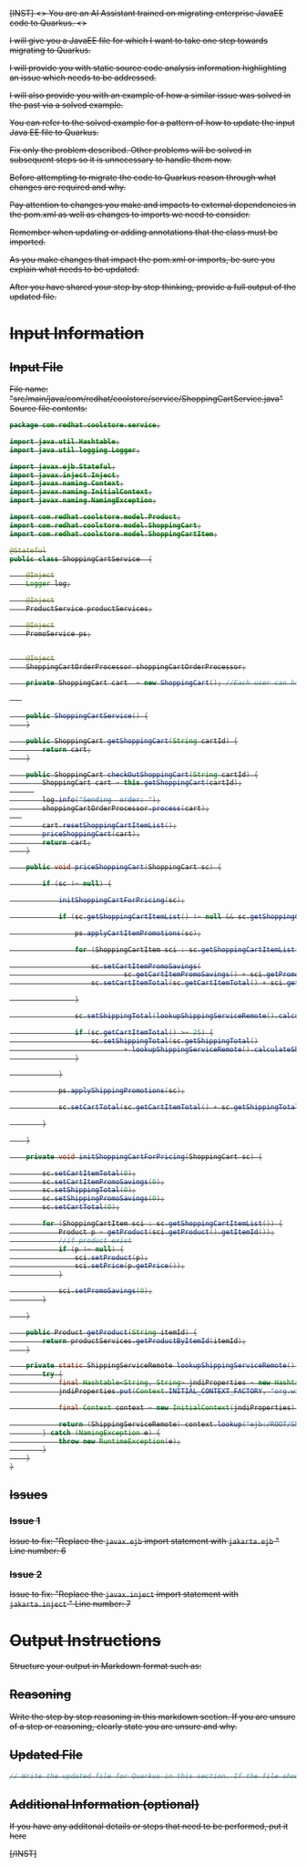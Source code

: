 
<s>[INST] <<SYS>>
You are an AI Assistant trained on migrating enterprise JavaEE code to Quarkus.
<</SYS>>

I will give you a JavaEE file for which I want to take one step towards migrating to Quarkus.

I will provide you with static source code analysis information highlighting an issue which needs to be addressed.

I will also provide you with an example of how a similar issue was solved in the past via a solved example.

You can refer to the solved example for a pattern of how to update the input Java EE file to Quarkus.

Fix only the problem described. Other problems will be solved in subsequent steps so it is unnecessary to handle them now.

Before attempting to migrate the code to Quarkus reason through what changes are required and why.

Pay attention to changes you make and impacts to external dependencies in the pom.xml as well as changes to imports we need to consider.

Remember when updating or adding annotations that the class must be imported.

As you make changes that impact the pom.xml or imports, be sure you explain what needs to be updated.

After you have shared your step by step thinking, provide a full output of the updated file.
# Input Information

## Input File

File name: "src/main/java/com/redhat/coolstore/service/ShoppingCartService.java"
Source file contents:
```java
package com.redhat.coolstore.service;

import java.util.Hashtable;
import java.util.logging.Logger;

import javax.ejb.Stateful;
import javax.inject.Inject;
import javax.naming.Context;
import javax.naming.InitialContext;
import javax.naming.NamingException;

import com.redhat.coolstore.model.Product;
import com.redhat.coolstore.model.ShoppingCart;
import com.redhat.coolstore.model.ShoppingCartItem;

@Stateful
public class ShoppingCartService  {

    @Inject
    Logger log;

    @Inject
    ProductService productServices;

    @Inject
    PromoService ps;


    @Inject
    ShoppingCartOrderProcessor shoppingCartOrderProcessor;

    private ShoppingCart cart  = new ShoppingCart(); //Each user can have multiple shopping carts (tabbed browsing)

   

    public ShoppingCartService() {
    }

    public ShoppingCart getShoppingCart(String cartId) {
        return cart;
    }

    public ShoppingCart checkOutShoppingCart(String cartId) {
        ShoppingCart cart = this.getShoppingCart(cartId);
      
        log.info("Sending  order: ");
        shoppingCartOrderProcessor.process(cart);
   
        cart.resetShoppingCartItemList();
        priceShoppingCart(cart);
        return cart;
    }

    public void priceShoppingCart(ShoppingCart sc) {

        if (sc != null) {

            initShoppingCartForPricing(sc);

            if (sc.getShoppingCartItemList() != null && sc.getShoppingCartItemList().size() > 0) {

                ps.applyCartItemPromotions(sc);

                for (ShoppingCartItem sci : sc.getShoppingCartItemList()) {

                    sc.setCartItemPromoSavings(
                            sc.getCartItemPromoSavings() + sci.getPromoSavings() * sci.getQuantity());
                    sc.setCartItemTotal(sc.getCartItemTotal() + sci.getPrice() * sci.getQuantity());

                }

                sc.setShippingTotal(lookupShippingServiceRemote().calculateShipping(sc));

                if (sc.getCartItemTotal() >= 25) {
                    sc.setShippingTotal(sc.getShippingTotal()
                            + lookupShippingServiceRemote().calculateShippingInsurance(sc));
                }

            }

            ps.applyShippingPromotions(sc);

            sc.setCartTotal(sc.getCartItemTotal() + sc.getShippingTotal());

        }

    }

    private void initShoppingCartForPricing(ShoppingCart sc) {

        sc.setCartItemTotal(0);
        sc.setCartItemPromoSavings(0);
        sc.setShippingTotal(0);
        sc.setShippingPromoSavings(0);
        sc.setCartTotal(0);

        for (ShoppingCartItem sci : sc.getShoppingCartItemList()) {
            Product p = getProduct(sci.getProduct().getItemId());
            //if product exist
            if (p != null) {
                sci.setProduct(p);
                sci.setPrice(p.getPrice());
            }

            sci.setPromoSavings(0);
        }

    }

    public Product getProduct(String itemId) {
        return productServices.getProductByItemId(itemId);
    }

	private static ShippingServiceRemote lookupShippingServiceRemote() {
        try {
            final Hashtable<String, String> jndiProperties = new Hashtable<>();
            jndiProperties.put(Context.INITIAL_CONTEXT_FACTORY, "org.wildfly.naming.client.WildFlyInitialContextFactory");

            final Context context = new InitialContext(jndiProperties);

            return (ShippingServiceRemote) context.lookup("ejb:/ROOT/ShippingService!" + ShippingServiceRemote.class.getName());
        } catch (NamingException e) {
            throw new RuntimeException(e);
        }
    }
}

```

## Issues

### Issue 1
Issue to fix: "Replace the `javax.ejb` import statement with `jakarta.ejb` "
Line number: 6
### Issue 2
Issue to fix: "Replace the `javax.inject` import statement with `jakarta.inject` "
Line number: 7
# Output Instructions

Structure your output in Markdown format such as:

## Reasoning

Write the step by step reasoning in this markdown section. If you are unsure of a step or reasoning, clearly state you are unsure and why.

## Updated File

```java
// Write the updated file for Quarkus in this section. If the file should be removed, make the content of the updated file a comment explaining it should be removed.
```

## Additional Information (optional)

If you have any additonal details or steps that need to be performed, put it here

[/INST]
